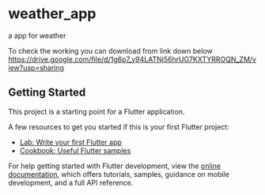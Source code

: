 # weather_app

a app for weather

 To check the working you can download from link down below
 https://drive.google.com/file/d/1g6p7_y94LATNj56hrUG7KXTYRROQN_ZM/view?usp=sharing

## Getting Started

This project is a starting point for a Flutter application.

A few resources to get you started if this is your first Flutter project:

- [Lab: Write your first Flutter app](https://docs.flutter.dev/get-started/codelab)
- [Cookbook: Useful Flutter samples](https://docs.flutter.dev/cookbook)

For help getting started with Flutter development, view the
[online documentation](https://docs.flutter.dev/), which offers tutorials,
samples, guidance on mobile development, and a full API reference.

